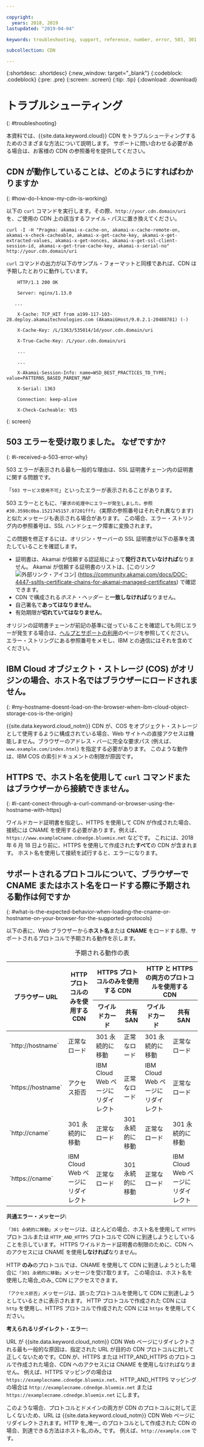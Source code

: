 ```yaml
---

copyright:
  years: 2018, 2019
lastupdated: "2019-04-04"

keywords: troubleshooting, support, reference, number, error, 503, 301, redirects, https, moved, akamai-x-cache, cloud object storage

subcollection: CDN

---
```


{:shortdesc: .shortdesc}
{:new_window: target="_blank"}
{:codeblock: .codeblock}
{:pre: .pre}
{:screen: .screen}
{:tip: .tip}
{:download: .download}

# トラブルシューティング
{: #troubleshooting}

本資料では、{{site.data.keyword.cloud}} CDN をトラブルシューティングするためのさまざまな方法について説明します。 サポートに問い合わせる必要がある場合は、お客様の CDN の参照番号を提供してください。

## CDN が動作していることは、どのようにすればわかりますか
{: #how-do-I-know-my-cdn-is-working}

以下の `curl` コマンドを実行します。その際、`http://your.cdn.domain/uri` を、ご使用の CDN 上の該当するファイル・パスに置き換えてください。

`curl -I -H "Pragma: akamai-x-cache-on, akamai-x-cache-remote-on, akamai-x-check-cacheable, akamai-x-get-cache-key, akamai-x-get-extracted-values, akamai-x-get-nonces, akamai-x-get-ssl-client-session-id, akamai-x-get-true-cache-key, akamai-x-serial-no" http://your.cdn.domain/uri`

`curl` コマンドの出力が以下のサンプル・フォーマットと同様であれば、CDN は予期したとおりに動作しています。

```
    HTTP/1.1 200 OK

    Server: nginx/1.13.0

   ...

    X-Cache: TCP_HIT from a199-117-103-28.deploy.akamaitechnologies.com (AkamaiGHost/9.0.2.1-20488781) (-)

    X-Cache-Key: /L/1363/535014/1d/your.cdn.domain/uri

    X-True-Cache-Key: /L/your.cdn.domain/uri

    ...

    ...

    X-Akamai-Session-Info: name=WSD_BEST_PRACTICES_TD_TYPE; value=PATTERNS_BASED_PARENT_MAP

    X-Serial: 1363

    Connection: keep-alive

    X-Check-Cacheable: YES
```
{: screen}

## 503 エラーを受け取りました。 なぜですか?
{: #i-received-a-503-error-why}

503 エラーが表示される最も一般的な理由は、SSL 証明書チェーン内の証明書に関する問題です。

「`503 サービス使用不可`」といったエラーが表示されることがあります。  

503 エラーとともに、`「要求の処理中にエラーが発生しました。参照 #30.3598c0ba.1521745157.87201fff」` (実際の参照番号はそれぞれ異なります) と似たメッセージも表示される場合があります。 この場合、エラー・ストリング内の参照番号は、SSL ハンドシェーク障害に変換されます。

この問題を修正するには、オリジン・サーバーの SSL 証明書が以下の基準を満たしていることを確認します。
  * 証明書は、Akamai が信頼する認証局によって**発行されていなければ**なりません。 Akamai が信頼する証明書のリストは、[このリンク![外部リンク・アイコン](../../icons/launch-glyph.svg "外部リンク・アイコン")] (https://community.akamai.com/docs/DOC-4447-ssltls-certificate-chains-for-akamai-managed-certificates) で確認できます。
  * CDN で構成される*ホスト・ヘッダー* と**一致しなければ**なりません。
  * 自己署名で**あってはなりません**。
  * 有効期限が**切れていてはなりません**。

オリジンの証明書チェーンが前記の基準に従っていることを確認しても同じエラーが発生する場合は、[ヘルプとサポートの利用](/docs/infrastructure/CDN?topic=CDN-gettinghelp)のページを参照してください。 エラー・ストリングにある参照番号をメモし、IBM との通信にはそれを含めてください。

## IBM Cloud オブジェクト・ストレージ (COS) がオリジンの場合、ホスト名ではブラウザーにロードされません。
{: #my-hostname-doesnt-load-on-the-browser-when-ibm-cloud-object-storage-cos-is-the-origin}

{{site.data.keyword.cloud_notm}} CDN が、COS をオブジェクト・ストレージとして使用するように構成されている場合、Web サイトへの直接アクセスは機能しません。ブラウザーのアドレス・バーに完全な要求パス (例えば、`www.example.com/index.html`) を指定する必要があります。 このような動作は、IBM COS の索引ドキュメントの制限が原因です。

## HTTPS で、ホスト名を使用して `curl` コマンドまたはブラウザーから接続できません。
{: #i-cant-conect-through-a-curl-command-or-browser-using-the-hostname-with-https}

ワイルドカード証明書を指定し、HTTPS を使用して CDN が作成された場合、接続には CNAME を使用する必要があります。例えば、`https://www.exampleCname.cdnedge.bluemix.net` などです。 これには、2018 年 6 月 18 日より前に、HTTPS を使用して作成された**すべて**の CDN が含まれます。 ホスト名を使用して接続を試行すると、エラーになります。

## サポートされるプロトコルについて、ブラウザーで CNAME またはホスト名をロードする際に予期される動作は何ですか
{: #what-is-the-expected-behavior-when-loading-the-cname-or-hostname-on-your-browser-for-the-supported-protocols}

以下の表に、Web ブラウザーから**ホスト名**または **CNAME** をロードする際、サポートされるプロトコルで予期される動作を示します。

<table>
<caption caption-side=“top”>予期される動作の表</caption>
<thead>
<tr>
<th rowspan=2 scope="col">ブラウザー URL</th>
<th rowspan=2 scope="col">HTTP プロトコルのみを使用する CDN</th>
<th colspan=2 scope="col">HTTPS プロトコルのみを使用する CDN</th>
<th colspan=2 scope="col">HTTP と HTTPS の両方のプロトコルを使用する CDN</th>
</tr>
<tr>
<th scope="col"> ワイルドカード </th>
<th scope="col"> 共有 SAN </th>
<th scope="col"> ワイルドカード </th>
<th scope="col"> 共有 SAN </th>
</tr>
</thead>
<tbody>
<tr>
<td> `http://hostname` </td>
<td> 正常なロード </td>
<td> 301 永続的に移動 </td>
<td> 正常なロード </td>
<td> 301 永続的に移動 </td>
<td> 正常なロード </td>
</tr>
<tr>
<td> `https://hostname`</td>
<td> アクセス拒否 </td>
<td> IBM Cloud Web ページにリダイレクト </td>
<td> 正常なロード </td>
<td> IBM Cloud Web ページにリダイレクト </td>
<td> 正常なロード </td>
</tr>
<tr>
		<td> `http://cname` </td>
		<td> 301 永続的に移動 </td>
		<td> 正常なロード </td>
		<td> 301 永続的に移動 </td>
		<td> 正常なロード </td>
		<td> 301 永続的に移動 </td>
</tr>
<tr>
		<td> `https://cname` </td>
		<td> IBM Cloud Web ページにリダイレクト </td>
		<td> 正常なロード </td>
		<td> 301 永続的に移動 </td>
		<td> 正常なロード </td>
		<td> IBM Cloud Web ページにリダイレクト </td>
</tr>
</tbody>
</table>

**共通エラー・メッセージ:**

`「301 永続的に移動」`メッセージは、ほとんどの場合、ホスト名を使用して `HTTPS` プロトコルまたは `HTTP_AND_HTTPS` プロトコルで CDN に到達しようとしていることを示しています。 HTTPS ワイルドカード証明書の制限のために、CDN へのアクセスには CNAME を使用**しなければ**なりません。

HTTP **のみ**のプロトコルでは、CNAME を使用して CDN に到達しようとした場合に`「301 永続的に移動」`メッセージを受け取ります。 この場合は、ホスト名を使用した場合_のみ_ CDN にアクセスできます。

`「アクセス拒否」`メッセージは、誤ったプロトコルを使用して CDN に到達しようとしているときに表示されます。 HTTP プロトコルで作成された CDN には `http` を使用し、HTTPS プロトコルで作成された CDN には `https` を使用してください。

**考えられるリダイレクト・エラー:**

URL が {{site.data.keyword.cloud_notm}} CDN Web ページにリダイレクトされる最も一般的な原因は、指定された URL が目的の CDN プロトコルに対して正しくないためです。CDN が、HTTPS または HTTP_AND_HTTPS のプロトコルで作成された場合、CDN へのアクセスには CNAME を使用しなければなりません。 例えば、HTTPS マッピングの場合は `https://examplecname.cdnedge.bluemix.net`、HTTP_AND_HTTPS マッピングの場合は `http://examplecname.cdnedge.bluemix.net` または `https://examplecname.cdnedge.bluemix.net` にします。

このような場合、プロトコルとドメインの両方が CDN のプロトコルに対して正しくないため、URL は {{site.data.keyword.cloud_notm}} CDN Web ページにリダイレクトされます。HTTP を_唯一_ のプロトコルとして作成された CDN の場合、到達できる方法はホスト名_のみ_ です。 例えば、`http://example.com` です。
